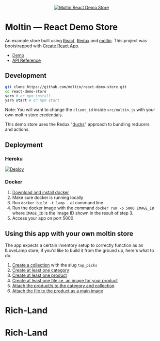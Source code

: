 <p align="center">
  <a href="https://ilovelamp.now.sh">
    <img src="https://i.imgur.com/B1EZxsB.png" alt="Moltin React Demo Store" />
  </a>
</p>

# Moltin &mdash; React Demo Store

An example store built using [React](https://reactjs.org/), [Redux](https://redux.js.org/) and [moltin](https://moltin.com). This project was bootstrapped with [Create React App](https://github.com/facebookincubator/create-react-app).

* [Demo](https://ilovelamp.now.sh)
* [API Reference](https://docs.moltin.com)

## Development

```bash
git clone https://github.com/moltin/react-demo-store.git
cd react-demo-store
yarn # or npm install
yarn start # or npm start
```

Note: You will want to change the `client_id` inside `src/moltin.js` with your own moltin store credentials.

This demo store uses the Redux "[ducks](https://github.com/erikras/ducks-modular-redux)" approach to bundling reducers and actions.

## Deployment

### Heroku

[![Deploy](https://www.herokucdn.com/deploy/button.png)](https://heroku.com/deploy)

### Docker

1. [Download and install docker](https://docs.docker.com/engine/installation/)
2. Make sure docker is running locally
3. Run `docker build -t lamp .` at command line
4. Run the docker image with the command `docker run -p 5000 IMAGE_ID` where `IMAGE_ID` is the image ID shown in the result of step 3.
5. Access your app on port 5000

## Using this app with your own moltin store

The app expects a certain inventory setup to correctly function as an ILoveLamp store, if you'd like to build it from the ground up, here's what to do:

1. [Create a collection](https://docs.moltin.com/collection#create-a-collection) with the slug `top_picks`
2. [Create at least one category](https://docs.moltin.com/collection#create-a-category)
3. [Create at least one product](https://docs.moltin.com/collection#create-a-product)
4. [Create at least one file i.e. an image for your product](https://docs.moltin.com/collection#create-a-file)
5. [Attach the product/s to the category and collection](https://docs.moltin.com/collection#create-category-relationship-s-)
6. [Attach the file to the product as a main image](https://docs.moltin.com/collection#create-file-relationship-s-)
# Rich-Land
# Rich-Land
